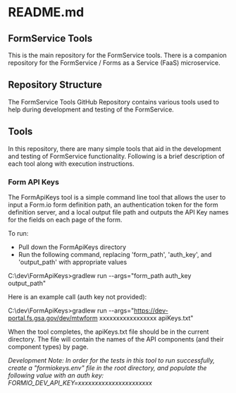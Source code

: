 # README.md
## FormService Tools

This is the main repository for the FormService tools.  There is a companion repository for the FormService / Forms as a Service (FaaS) microservice.

## Repository Structure

The FormService Tools GitHub Repository contains various tools used to help during development and testing of the FormService.


## Tools

In this repository, there are many simple tools that aid in the development and testing of FormService functionality.  Following is a brief description of each tool along with execution instructions.

### Form API Keys

The FormApiKeys tool is a simple command line tool that allows the user to input a Form.io form definition path, an authentication token for the form definition server, and a local output file path and outputs the API Key names for the fields on each page of the form.

To run:
* Pull down the FormApiKeys directory
* Run the following command, replacing 'form_path', 'auth_key', and 'output_path' with appropriate values

C:\dev\FormApiKeys>gradlew run --args="form_path auth_key output_path"

Here is an example call (auth key not provided):

C:\dev\FormApiKeys>gradlew run --args="https://dev-portal.fs.gsa.gov/dev/mtwform xxxxxxxxxxxxxxxxx apiKeys.txt"

When the tool completes, the apiKeys.txt file should be in the current directory.  The file will contain the names of the API components (and their component types) by page.

*Development Note: In order for the tests in this tool to run successfully, create a "formiokeys.env" file in the root directory, and populate the following value with an auth key: FORMIO_DEV_API_KEY=xxxxxxxxxxxxxxxxxxxxxx*
